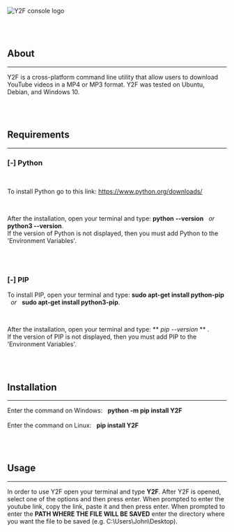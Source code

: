 
![Y2F console logo](https://user-images.githubusercontent.com/87245086/215366359-7b0a7f42-ccaa-44fd-9d19-d8c26399a2c0.png)


<br>
<br>

## About
____________________________
Y2F is a cross-platform command line utility that allow users to download YouTube videos in a MP4 or MP3 format. Y2F was tested on Ubuntu, Debian, and Windows 10.

<br>
<br>

## Requirements
___________________________

### [-] Python

<br>

To install Python go to this link: https://www.python.org/downloads/

<br>

After the installation, open your terminal and type:   **python** **--version**  &nbsp; *or* &nbsp;  **python3 --version**. <br>
If the version of Python is not displayed, then you must add Python to the <br>
'Environment Variables'.



<br>
<br>

### [-] PIP

To install PIP, open your terminal and type:  **sudo apt-get install python-pip** &nbsp; *or* &nbsp; **sudo apt-get install python3-pip**. <br>

<br>

After the installation, open your terminal and type:  ** *pip --version* ** . <br>
If the version of PIP is not displayed, then you must add PIP to the <br>
'Environment Variables'.


<br>
<br>

## Installation
___________________________

Enter the command on Windows:  &nbsp; **python -m pip install Y2F** 
<br/>
<br/>
Enter the command on Linux:  &nbsp; **pip install Y2F**

<br>
<br>

## Usage
__________________

In order to use Y2F open your terminal and type **Y2F**. After Y2F is opened, <br>
select one of the options and then press enter. When prompted to enter the <br>
youtube link, copy the link, paste it and then press enter. When prompted to <br> 
enter the **PATH WHERE THE FILE WILL BE SAVED** enter the directory where <br>
you want the file to be saved (e.g.  C:\Users\John\Desktop).

